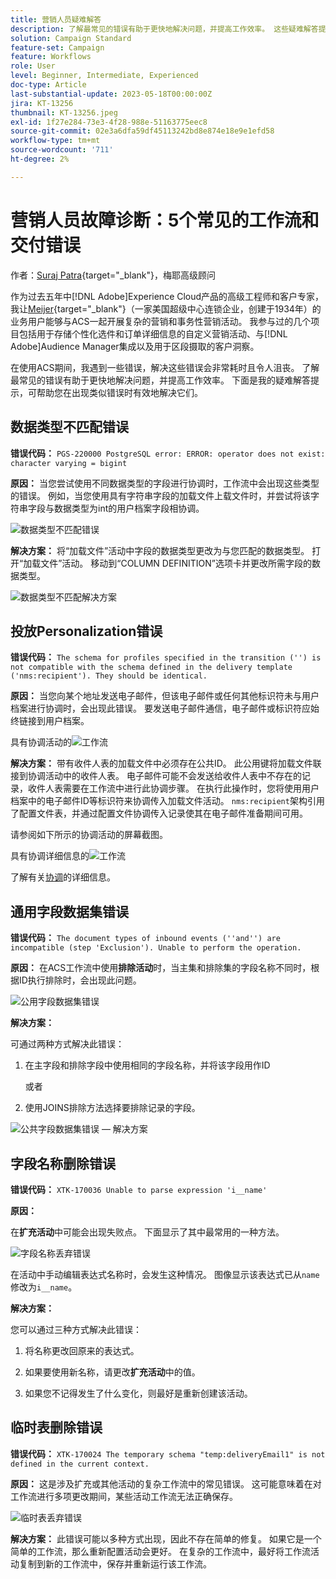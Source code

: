 ```yaml
---
title: 营销人员疑难解答
description: 了解最常见的错误有助于更快地解决问题，并提高工作效率。 这些疑难解答提示可帮助您有效地解决发生的类似错误。
solution: Campaign Standard
feature-set: Campaign
feature: Workflows
role: User
level: Beginner, Intermediate, Experienced
doc-type: Article
last-substantial-update: 2023-05-18T00:00:00Z
jira: KT-13256
thumbnail: KT-13256.jpeg
exl-id: 1f27e284-73e3-4f28-988e-51163775eec8
source-git-commit: 02e3a6dfa59df45113242bd8e874e18e9e1efd58
workflow-type: tm+mt
source-wordcount: '711'
ht-degree: 2%

---
```


# 营销人员故障诊断：5个常见的工作流和交付错误

作者：[Suraj Patra](https://www.linkedin.com/in/suraj-p-51612053/){target="_blank"}，梅耶高级顾问

作为过去五年中[!DNL Adobe]Experience Cloud产品的高级工程师和客户专家，我让[Meijer](https://www.meijer.com/){target="_blank"}（一家美国超级中心连锁企业，创建于1934年）的业务用户能够与ACS一起开展复杂的营销和事务性营销活动。 我参与过的几个项目包括用于存储个性化选件和订单详细信息的自定义营销活动、与[!DNL Adobe]Audience Manager集成以及用于区段摄取的客户洞察。

在使用ACS期间，我遇到一些错误，解决这些错误会非常耗时且令人沮丧。 了解最常见的错误有助于更快地解决问题，并提高工作效率。 下面是我的疑难解答提示，可帮助您在出现类似错误时有效地解决它们。

## 数据类型不匹配错误

**错误代码：**
`PGS-220000 PostgreSQL error: ERROR: operator does not exist: character varying = bigint`

**原因：**
当您尝试使用不同数据类型的字段进行协调时，工作流中会出现这些类型的错误。 例如，当您使用具有字符串字段的加载文件上载文件时，并尝试将该字符串字段与数据类型为int的用户档案字段相协调。

![数据类型不匹配错误](/help/_assets/kt-13256/data-type-mismatch.png)

**解决方案：**
将“加载文件”活动中字段的数据类型更改为与您匹配的数据类型。 打开“加载文件”活动。 移动到“COLUMN DEFINITION”选项卡并更改所需字段的数据类型。


![数据类型不匹配解决方案](/help/_assets/kt-13256/data-type-mismatch-solution.png)

## 投放Personalization错误

**错误代码：**
`The schema for profiles specified in the transition ('') is not compatible with the schema defined in the delivery template ('nms:recipient'). They should be identical.`

**原因：**
当您向某个地址发送电子邮件，但该电子邮件或任何其他标识符未与用户档案进行协调时，会出现此错误。 要发送电子邮件通信，电子邮件或标识符应始终链接到用户档案。

具有协调活动的![工作流](/help/_assets/kt-13256/del-persn-error-wf.png)

**解决方案：**
带有收件人表的加载文件中必须存在公共ID。 此公用键将加载文件联接到协调活动中的收件人表。 电子邮件可能不会发送给收件人表中不存在的记录，收件人表需要在工作流中进行此协调步骤。 在执行此操作时，您将使用用户档案中的电子邮件ID等标识符来协调传入加载文件活动。 `nms:recipient`架构引用了配置文件表，并通过配置文件协调传入记录使其在电子邮件准备期间可用。

请参阅如下所示的协调活动的屏幕截图。

具有协调详细信息的![工作流](/help/_assets/kt-13256/del-persn-error-wf-solution.png)

了解有关[协调](https://experienceleague.adobe.com/docs/campaign-standard/using/managing-processes-and-data/data-management-activities/reconciliation.html?lang=zh-Hans)的详细信息。

## 通用字段数据集错误

**错误代码：**
`The document types of inbound events (''and'') are incompatible (step 'Exclusion'). Unable to perform the operation. `

**原因：**
在ACS工作流中使用&#x200B;**排除活动**&#x200B;时，当主集和排除集的字段名称不同时，根据ID执行排除时，会出现此问题。


![公用字段数据集错误](/help/_assets/kt-13256/dataset-error.png)

**解决方案：**

可通过两种方式解决此错误：

1. 在主字段和排除字段中使用相同的字段名称，并将该字段用作ID

   或者

2. 使用JOINS排除方法选择要排除记录的字段。

![公共字段数据集错误 — 解决方案](/help/_assets/kt-13256/dataset-error-solution.png)

## 字段名称删除错误

**错误代码：**
`XTK-170036 Unable to parse expression 'i__name'`

**原因：**

在&#x200B;**扩充活动**&#x200B;中可能会出现失败点。 下面显示了其中最常用的一种方法。

![字段名称丢弃错误](/help/_assets/kt-13256/field-name-dropped-error.png)

在活动中手动编辑表达式名称时，会发生这种情况。 图像显示该表达式已从`name `修改为`i__name`。

**解决方案：**

您可以通过三种方式解决此错误：

1. 将名称更改回原来的表达式。

2. 如果要使用新名称，请更改&#x200B;**扩充活动**&#x200B;中的值。

3. 如果您不记得发生了什么变化，则最好是重新创建该活动。

## 临时表删除错误 

**错误代码：**
`XTK-170024 The temporary schema "temp:deliveryEmail1" is not defined in the current context.`

**原因：**
这是涉及扩充或其他活动的复杂工作流中的常见错误。 这可能意味着在对工作流进行多项更改期间，某些活动工作流无法正确保存。

![临时表丢弃错误](/help/_assets/kt-13256/temp-table-dropped-error.png)

**解决方案：**
此错误可能以多种方式出现，因此不存在简单的修复。 如果它是一个简单的工作流，那么重新配置活动会更好。 在复杂的工作流中，最好将工作流活动复制到新的工作流中，保存并重新运行该工作流。
